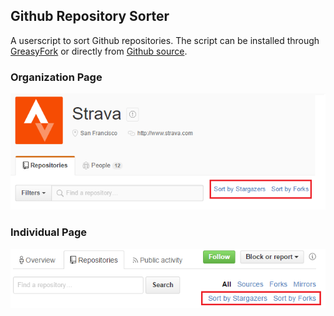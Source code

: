 ## Github Repository Sorter
A userscript to sort Github repositories. The script can be installed through [GreasyFork](https://greasyfork.org/en/scripts/20676-github-repository-sorter) or directly from [Github source](https://github.com/splttingatms/GithubRepoSorter).

### Organization Page
<img alt="Organization Page" src="screenshots/organization-page.png" />

### Individual Page
<img alt="Individual Page" src="screenshots/individual-contributor.png" />